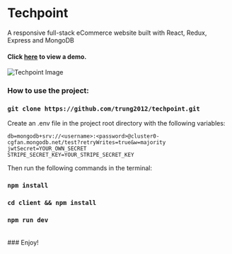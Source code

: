 # Techpoint
A responsive full-stack eCommerce website built with React, Redux, Express and MongoDB

#### Click [here](http://techpointco.herokuapp.com) to view a demo.

![Techpoint Image](https://i.ibb.co/cvZBRPg/techpoint.jpg)

### How to use the project: 

### `git clone https://github.com/trung2012/techpoint.git`

Create an .env file in the project root directory with the following variables:

```
db=mongodb+srv://<username>:<password>@cluster0-cgfan.mongodb.net/test?retryWrites=true&w=majority
jwtSecret=YOUR_OWN_SECRET
STRIPE_SECRET_KEY=YOUR_STRIPE_SECRET_KEY
```

Then run the following commands in the terminal: 

### `npm install`
### `cd client && npm install`
### `npm run dev`
<br/>
### Enjoy!
